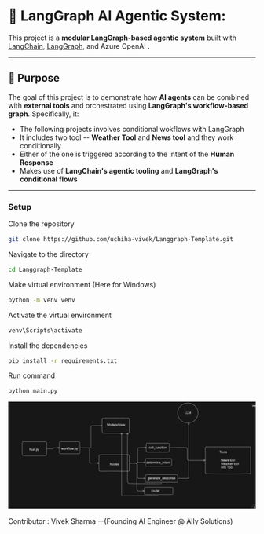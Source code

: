 # 🤖 LangGraph AI Agentic System:

This project is a **modular LangGraph-based agentic system** built with [LangChain](https://github.com/langchain-ai/langchain), [LangGraph](https://github.com/langchain-ai/langgraph), and Azure OpenAI . 

---

## 🚀 Purpose

The goal of this project is to demonstrate how **AI agents** can be combined with **external tools** and orchestrated using **LangGraph's workflow-based graph**. Specifically, it:
- The following projects involves conditional wokflows with LangGraph
- It includes two tool -- **Weather Tool** and **News tool** and they work conditionally
- Either of the one is triggered according to the intent of the **Human Response**
- Makes use of **LangChain's agentic tooling** and **LangGraph's conditional flows**

---

### Setup


Clone the repository
```bash
git clone https://github.com/uchiha-vivek/Langgraph-Template.git
```

Navigate to the directory
```bash
cd Langgraph-Template
```

Make virtual environment (Here for Windows)
```bash
python -m venv venv
```

Activate the virtual environment
```bash
venv\Scripts\activate
```

Install the dependencies
```bash
pip install -r requirements.txt
```

Run command
```bash
python main.py
```


 ![LangGraph System Overview](assets/agentic.png)

 
 
Contributor :  Vivek Sharma --(Founding AI Engineer @ Ally Solutions) 
